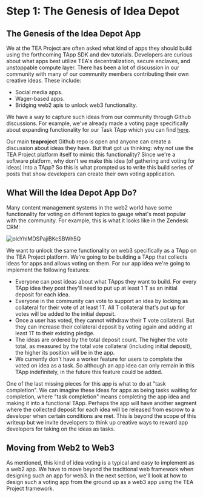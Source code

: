 # Step 1: The Genesis of Idea Depot

## The Genesis of the Idea Depot App

We at the TEA Project are often asked what kind of apps they should build using the forthcoming TApp SDK and dev tutorials. Developers are curious about what apps best utilize TEA's decentralization, secure enclaves, and unstoppable compute layer. There has been a lot of discussion in our community with many of our community members contributing their own creative ideas. These include:

* Social media apps.
* Wager-based apps.
* Bridging web2 apis to unlock web3 functionality.

We have a way to capture such ideas from our community through Github discussions. For example, we've already made a voting page specifically about expanding functionality for our Task TApp which you can find [here](https://github.com/tearust/teaproject/discussions/132).

Our main **teaproject** Github repo is open and anyone can create a discussion about ideas they have. But that got us thinking: why not use the TEA Project platform itself to mimic this functionality? Since we're a software platform, why don't we make this idea (of gathering and voting for ideas) into a TApp? So this is what prompted us to write this build series of posts that show developers can create their own voting application.

## What Will the Idea Depot App Do?

Many content management systems in the web2 world have some functionality for voting on different topics to gauge what's most popular with the community. For example, this is what it looks like in the Zendesk CRM:

![olcYhlMDSPajiBKcSBWh5Q](https://github.com/tearust/tea-internal/assets/86096370/28108221-52be-4e87-bf68-8dfa8741be7f)

We want to unlock the same functionality on web3 specifically as a TApp on the TEA Project platform. We're going to be building a TApp that collects ideas for apps and allows voting on them. For our app idea we're going to implement the following features:

* Everyone can post ideas about what TApps they want to build. For every TApp idea they post they'll need to put up at least 1 T as an initial deposit for each idea.
* Everyone in the community can vote to support an idea by locking as collateral for their vote of at least 1T. All T collateral that's put up for votes will be added to the initial deposit. 
* Once a user has voted, they cannot withdraw their T vote collateral. But they can increase their collateral deposit by voting again and adding at least 1T to their existing pledge.
* The ideas are ordered by the total deposit count. The higher the vote total, as measured by the total vote collateral (including initial deposit), the higher its position will be in the app.
* We currently don't have a worker feature for users to complete the voted on idea as a task. So although an app idea can only remain in this TApp indefinitely, in the future this feature could be added.

One of the last missing pieces for this app is what to do at "task completion". We can imagine these ideas for apps as being tasks waiting for completion, where "task completion" means completing the app idea and making it into a functional TApp. Perhaps the app will have another segment where the collected deposit for each idea will be released from escrow to a developer when certain conditions are met. This is beyond the scope of this writeup but we invite developers to think up creative ways to reward app developers for taking on the ideas as tasks.

## Moving from Web2 to Web3

As mentioned, this kind of idea voting is a typical and easy to implement as a web2 app. We have to move beyond the traditional web framework when designing such an app for web3. In the next section, we'll look at how to design such a voting app from the ground up as a web3 app using the TEA Project framework.
